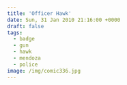 ```yaml
---
title: 'Officer Hawk'
date: Sun, 31 Jan 2010 21:16:00 +0000
draft: false
tags:
  - badge
  - gun
  - hawk
  - mendoza
  - police
image: /img/comic336.jpg
---
```


